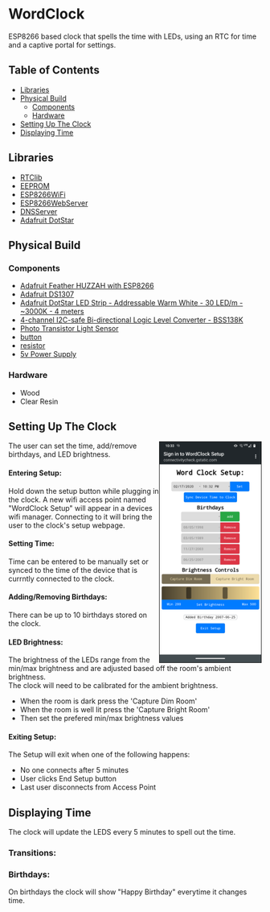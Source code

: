 # WordClock
ESP8266 based clock that spells the time with LEDs, using an RTC for time and a captive portal for settings.

## Table of Contents
- [Libraries](#libraries)
- [Physical Build](#physical-build)
  * [Components](#components)
  * [Hardware](#hardware)
- [Setting Up The Clock](#setting-up-the-clock)
- [Displaying Time](#displaying-time)

## Libraries
- [RTClib](https://github.com/adafruit/RTClib)
- [EEPROM](https://www.arduino.cc/en/Reference/EEPROM)
- [ESP8266WiFi](https://arduino-esp8266.readthedocs.io/en/latest/esp8266wifi/readme.html)
- [ESP8266WebServer](https://github.com/esp8266/Arduino/tree/master/libraries/ESP8266WebServer)
- [DNSServer](https://github.com/esp8266/Arduino/tree/master/libraries/DNSServer)
- [Adafruit DotStar](https://github.com/adafruit/Adafruit_DotStar)
## Physical Build
### Components
- [Adafruit Feather HUZZAH with ESP8266](https://www.adafruit.com/product/2821)
- [Adafruit DS1307](https://www.adafruit.com/product/3296)
- [Adafruit DotStar LED Strip - Addressable Warm White - 30 LED/m - ~3000K - 4 meters](https://www.adafruit.com/product/2435?length=4)
- [4-channel I2C-safe Bi-directional Logic Level Converter - BSS138K](https://www.adafruit.com/product/757)
- [Photo Transistor Light Sensor](https://www.adafruit.com/product/2831)
- [button]()
- [resistor]()
- [5v Power Supply]()
### Hardware
- Wood
- Clear Resin

## Setting Up The Clock
<img align="right" width="40%" height="auto" border="1" src="https://github.com/ben-esler/WordClock/blob/master/HTML%20Testing/example.png">
The user can set the time, add/remove birthdays, and LED brightness.

#### Entering Setup:
Hold down the setup button while plugging in the clock. A new wifi access point named "WordClock Setup" will appear in a devices wifi manager. Connecting to it will bring the user to the clock's setup webpage.

#### Setting Time:
Time can be entered to be manually set or synced to the time of the device that is currntly connected to the clock.

#### Adding/Removing Birthdays:
There can be up to 10 birthdays stored on the clock.

#### LED Brightness:
The brightness of the LEDs range from the min/max brightness and are adjusted based off the room's ambient brightness.  
The clock will need to be calibrated for the ambient brightness. 
- When the room is dark press the 'Capture Dim Room'
- When the room is well lit press the 'Capture Bright Room'
- Then set the prefered min/max brightness values

#### Exiting Setup:
The Setup will exit when one of the following happens:  
- No one connects after 5 minutes
- User clicks End Setup button
- Last user disconnects from Access Point

## Displaying Time
The clock will update the LEDS every 5 minutes to spell out the time.
### Transitions:
### Birthdays:
On birthdays the clock will show "Happy Birthday" everytime it changes time.
